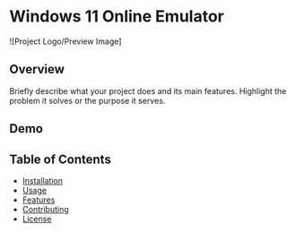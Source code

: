 # Windows 11 Online Emulator

![Project Logo/Preview Image]

## Overview

Briefly describe what your project does and its main features. Highlight the problem it solves or the purpose it serves.

## Demo


## Table of Contents

- [Installation](#installation)
- [Usage](#usage)
- [Features](#features)
- [Contributing](#contributing)
- [License](#license)
